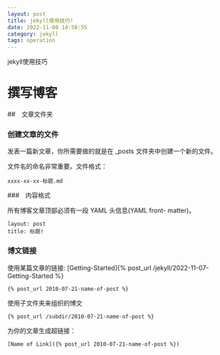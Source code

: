 ```yaml
---
layout: post
title: jekyll使用技巧!
date: 2022-11-08 14:58:55
category: jekyll
tags: operation
---
```


jekyll使用技巧

# 撰写博客

##　文章文件夹

### 创建文章的文件

发表一篇新文章，你所需要做的就是在 _posts 文件夹中创建一个新的文件。

文件名的命名非常重要。文件格式：
```
xxxx-xx-xx-标题.md
```
###　内容格式

所有博客文章顶部必须有一段 YAML 头信息(YAML front- matter)。

```
layout: post
title: 标题!
```

### 博文链接

使用某篇文章的链接: [Getting-Started]{% post_url /jekyll/2022-11-07-Getting-Started %}
```
{% post_url 2010-07-21-name-of-post %}
``` 
使用子文件夹来组织的博文
```
{% post_url /subdir/2010-07-21-name-of-post %}
``` 
为你的文章生成超链接：
```
[Name of Link]({% post_url 2010-07-21-name-of-post %})
```